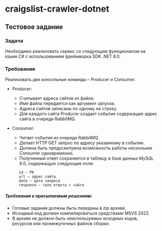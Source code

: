 # craigslist-crawler-dotnet

## Тестовое задание

### Задача
Необходимо реализовать сервис со следующим функционалом на языке C# с использованием фреймворка SDK .NET 6.0.

### Требования
Реализовать две консольные команды – Producer и Consumer.

* Producer:
  * Считывает адреса сайтов из файла.
  * Имя файла передается как аргумент запуска.
  * Адреса сайтов записаны по одному на строку.
  * Для каждого сайта Producer создает событие содержащее адрес сайта в очереди RabbitMQ.

* Consumer:
  * Читает события из очереди RabbitMQ
  * Делает HTTP GET запрос по адресу указанному в событии.
  * Должна быть предусмотрена возможность работы нескольких Consumer одновременно.
  * Полученный ответ сохраняется в таблицу в базе данных MySQL 8.0, содержащую следующие поля:
  ```
     id – PK 
     url – адрес сайта
     date – дата запроса
     response – тело ответа с сайта
  ```

##### Требования к присылаемым решениям: 
* Готовые задания должны быть переданы в zip архиве. 
* Исходный код должен компилироваться средствами MSVS 2022. 
* В архиве не должно быть неиспользуемых исходных кодов, ресурсов или промежуточных файлов сборки.
